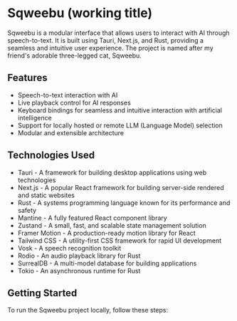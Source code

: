 # Sqweebu (working title)

Sqweebu is a modular interface that allows users to interact with AI through speech-to-text. It is built using Tauri, Next.js, and Rust, providing a seamless and intuitive user experience. The project is named after my friend's adorable three-legged cat, Sqweebu.

## Features

- Speech-to-text interaction with AI
- Live playback control for AI responses
- Keyboard bindings for seamless and intuitive interaction with artificial intelligence
- Support for locally hosted or remote LLM (Language Model) selection
- Modular and extensible architecture

## Technologies Used

- Tauri - A framework for building desktop applications using web technologies
- Next.js - A popular React framework for building server-side rendered and static websites
- Rust - A systems programming language known for its performance and safety
- Mantine - A fully featured React component library
- Zustand - A small, fast, and scalable state management solution
- Framer Motion - A production-ready motion library for React
- Tailwind CSS - A utility-first CSS framework for rapid UI development
- Vosk - A speech recognition toolkit
- Rodio - An audio playback library for Rust
- SurrealDB - A multi-model database for building applications
- Tokio - An asynchronous runtime for Rust

## Getting Started

To run the Sqweebu project locally, follow these steps:
